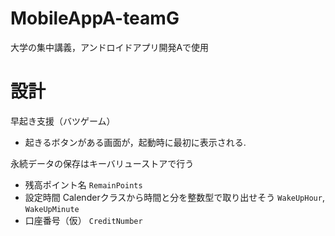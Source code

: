 # MobileAppA-teamG
大学の集中講義，アンドロイドアプリ開発Aで使用

# 設計
早起き支援（バツゲーム）

- 起きるボタンがある画面が，起動時に最初に表示される.

永続データの保存はキーバリューストアで行う
- 残高ポイント名 `RemainPoints`
- 設定時間 Calenderクラスから時間と分を整数型で取り出せそう `WakeUpHour`, `WakeUpMinute`
- 口座番号（仮） `CreditNumber`

